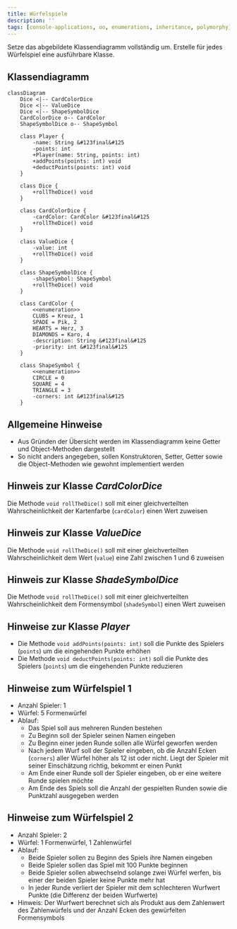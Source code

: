 ```yaml
---
title: Würfelspiele
description: ''
tags: [console-applications, oo, enumerations, inheritance, polymorphy]
---
```


Setze das abgebildete Klassendiagramm vollständig um. Erstelle für jedes
Würfelspiel eine ausführbare Klasse.

## Klassendiagramm

```mermaid
classDiagram
    Dice <|-- CardColorDice
    Dice <|-- ValueDice
    Dice <|-- ShapeSymbolDice
    CardColorDice o-- CardColor
    ShapeSymbolDice o-- ShapeSymbol

    class Player {
        -name: String &#123final&#125
        -points: int
        +Player(name: String, points: int)
        +addPoints(points: int) void
        +deductPoints(points: int) void
    }

    class Dice {
        +rollTheDice() void
    }

    class CardColorDice {
        -cardColor: CardColor &#123final&#125
        +rollTheDice() void
    }

    class ValueDice {
        -value: int
        +rollTheDice() void
    }

    class ShapeSymbolDice {
        -shapeSymbol: ShapeSymbol
        +rollTheDice() void
    }

    class CardColor {
        <<enumeration>>
        CLUBS = Kreuz, 1
        SPADE = Pik, 2
        HEARTS = Herz, 3
        DIAMONDS = Karo, 4
        -description: String &#123final&#125
        -priority: int &#123final&#125
    }

    class ShapeSymbol {
        <<enumeration>>
        CIRCLE = 0
        SQUARE = 4
        TRIANGLE = 3
        -corners: int &#123final&#125
    }
```

## Allgemeine Hinweise

- Aus Gründen der Übersicht werden im Klassendiagramm keine Getter und
  Object-Methoden dargestellt
- So nicht anders angegeben, sollen Konstruktoren, Setter, Getter sowie die
  Object-Methoden wie gewohnt implementiert werden

## Hinweis zur Klasse _CardColorDice_

Die Methode `void rollTheDice()` soll mit einer gleichverteilten
Wahrscheinlichkeit der Kartenfarbe (`cardColor`) einen Wert zuweisen

## Hinweis zur Klasse _ValueDice_

Die Methode `void rollTheDice()` soll mit einer gleichverteilten
Wahrscheinlichkeit dem Wert (`value`) eine Zahl zwischen 1 und 6 zuweisen

## Hinweis zur Klasse _ShadeSymbolDice_

Die Methode `void rollTheDice()` soll mit einer gleichverteilten
Wahrscheinlichkeit dem Formensymbol (`shadeSymbol`) einen Wert zuweisen

## Hinweise zur Klasse _Player_

- Die Methode `void addPoints(points: int)` soll die Punkte des Spielers
  (`points`) um die eingehenden Punkte erhöhen
- Die Methode `void deductPoints(points: int)` soll die Punkte des Spielers
  (`points`) um die eingehenden Punkte reduzieren

## Hinweise zum Würfelspiel 1

- Anzahl Spieler: 1
- Würfel: 5 Formenwürfel
- Ablauf:
  - Das Spiel soll aus mehreren Runden bestehen
  - Zu Beginn soll der Spieler seinen Namen eingeben
  - Zu Beginn einer jeden Runde sollen alle Würfel geworfen werden
  - Nach jedem Wurf soll der Spieler eingeben, ob die Anzahl Ecken (`corners`)
    aller Würfel höher als 12 ist oder nicht. Liegt der Spieler mit seiner
    Einschätzung richtig, bekommt er einen Punkt
  - Am Ende einer Runde soll der Spieler eingeben, ob er eine weitere Runde
    spielen möchte
  - Am Ende des Spiels soll die Anzahl der gespielten Runden sowie die Punktzahl
    ausgegeben werden

## Hinweise zum Würfelspiel 2

- Anzahl Spieler: 2
- Würfel: 1 Formenwürfel, 1 Zahlenwürfel
- Ablauf:
  - Beide Spieler sollen zu Beginn des Spiels ihre Namen eingeben
  - Beide Spieler sollen das Spiel mit 100 Punkte beginnen
  - Beide Spieler sollen abwechselnd solange zwei Würfel werfen, bis einer der
    beiden Spieler keine Punkte mehr hat
  - In jeder Runde verliert der Spieler mit dem schlechteren Wurfwert Punkte
    (die Differenz der beiden Wurfwerte)
- Hinweis: Der Wurfwert berechnet sich als Produkt aus dem Zahlenwert des
  Zahlenwürfels und der Anzahl Ecken des gewürfelten Formensymbols
